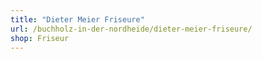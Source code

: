 ```yaml
---
title: "Dieter Meier Friseure"
url: /buchholz-in-der-nordheide/dieter-meier-friseure/
shop: Friseur
---
```

